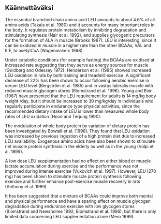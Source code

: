 ## Käännettäväksi ##

The essential branched chain amino acid LEU amounts to about 4.6% of all
amino acids (Takala et al. 1980) and it accounts for many important roles in the
body. It regulates protein metabolism by inhibiting degradation and
stimulating synthesis (Nair et al. 1992), and supplies glycogenic precursors for
the formation of ALA in muscle (Brooks 1987). LEU is interesting, since it can be
oxidized in muscle in a higher rate than the other BCAAs, VAL and ILE, to
asetylCoA (Wagenmakers 1998).

Under catabolic conditions (for
example fasting) the BCAAs are oxidised at increased rate suggesting that they
serve as energy sources for muscle (Goldberg and Odessey 1972). Henderson et
al. (1985) showed increased LEU oxidation in rats by both training and
treadmill exercise. A significant decrease of 22% has been shown to occur
following aerobic exercise in serum LEU level (Bergström et al. 1985) and in
vastus lateralis muscle with reduced muscle glycogen stores (Blomstrand et al.
1996). Young and Bier (1987) have presented that the LEU requirement for
adults is 14 mg/kg body weight /day, but it should be increased to 30
mg/kg/day in individuals who regularly participate in endurance type
physical activities, since the recommended dietary intake of LEU is lower than
measured whole body rates of LEU oxidation (Hood and Terjung 1990).

The
modulation of whole body protein by variation of dietary protein has been
investigated by Bowtell et al. (1998). They found that LEU oxidation was
increased by previous ingestion of a high protein diet due to increased LEU
availability. Exogenous amino acids have also been shown to stimulate net
muscle protein synthesis in the elderly as well as in the young (Volpi et al.
1999).

A low
dose LEU supplementation had no effect on either blood or muscle lactate
accumulation during exercise and the performance was not improved during
intense exercise (Vukovich et al. 1997). However, LEU (270 mg) has been shown
to stimulate muscle protein synthesis following exercise and further enhance
post-exercise muscle recovery in rats (Anthony et al. 1999).

It has been
suggested that a mixture of BCAAs could improve both mental and physical
performance and have a sparing effect on muscle glycogen degradation during 
endurance exercise with low glycogen stores (Blomstrand and Newsholme
1992, Blomstrand et al. 1996), but there is only limited data concerning LEU
supplementation alone (Mero 1999). 
